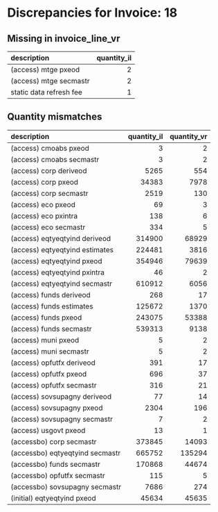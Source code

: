 # Discrepancies for Invoice: 18

## Missing in invoice_line_vr

| description             |   quantity_il |
|:------------------------|--------------:|
| (access) mtge pxeod     |             2 |
| (access) mtge secmastr  |             2 |
| static data refresh fee |             1 |

## Quantity mismatches

| description                     |   quantity_il |   quantity_vr |
|:--------------------------------|--------------:|--------------:|
| (access) cmoabs pxeod           |             3 |             2 |
| (access) cmoabs secmastr        |             3 |             2 |
| (access) corp deriveod          |          5265 |           554 |
| (access) corp pxeod             |         34383 |          7978 |
| (access) corp secmastr          |          2519 |           130 |
| (access) eco pxeod              |            69 |             3 |
| (access) eco pxintra            |           138 |             6 |
| (access) eco secmastr           |           334 |             5 |
| (access) eqtyeqtyind deriveod   |        314900 |         68929 |
| (access) eqtyeqtyind estimates  |        224481 |          3816 |
| (access) eqtyeqtyind pxeod      |        354946 |         79639 |
| (access) eqtyeqtyind pxintra    |            46 |             2 |
| (access) eqtyeqtyind secmastr   |        610912 |          6056 |
| (access) funds deriveod         |           268 |            17 |
| (access) funds estimates        |        125672 |          1370 |
| (access) funds pxeod            |        243075 |         53388 |
| (access) funds secmastr         |        539313 |          9138 |
| (access) muni pxeod             |             5 |             2 |
| (access) muni secmastr          |             5 |             2 |
| (access) opfutfx deriveod       |           391 |            17 |
| (access) opfutfx pxeod          |           696 |            37 |
| (access) opfutfx secmastr       |           316 |            21 |
| (access) sovsupagny deriveod    |            77 |            14 |
| (access) sovsupagny pxeod       |          2304 |           196 |
| (access) sovsupagny secmastr    |             7 |             2 |
| (access) usgovt pxeod           |            13 |             1 |
| (accessbo) corp secmastr        |        373845 |         14093 |
| (accessbo) eqtyeqtyind secmastr |        665752 |        135294 |
| (accessbo) funds secmastr       |        170868 |         44674 |
| (accessbo) opfutfx secmastr     |           115 |             5 |
| (accessbo) sovsupagny secmastr  |          7686 |           274 |
| (initial) eqtyeqtyind pxeod     |         45634 |         45635 |

